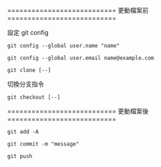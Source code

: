 =========================== 更動檔案前 ===========================

設定 git config

`git config --global user.name "name"`

`git config --global user.email name@example.com`

`git clone [--]`

切換分支指令

`git checkout [--]`

=========================== 更動檔案後 ===========================

`git add -A`

`git commit -m "message"`

`git push`
